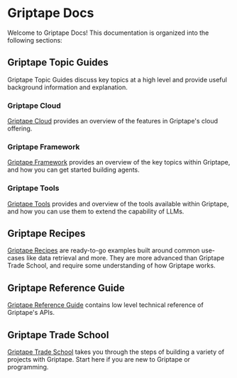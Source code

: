 # Griptape Docs

Welcome to Griptape Docs! This documentation is organized into the following sections:

## Griptape Topic Guides

Griptape Topic Guides discuss key topics at a high level and provide useful background information and explanation.

### Griptape Cloud

[Griptape Cloud](griptape-cloud/index.md) provides an overview of the features in Griptape's cloud offering.

### Griptape Framework

[Griptape Framework](griptape-framework/index.md) provides an overview of the key topics within Griptape, and how you can get started building agents.

### Griptape Tools

[Griptape Tools](griptape-tools/index.md) provides and overview of the tools available within Griptape, and how you can use them to extend the capability of LLMs.

## Griptape Recipes

[Griptape Recipes](examples/index.md) are ready-to-go examples built around common use-cases like data retrieval and more. They are more advanced than Griptape Trade School, and require some understanding of how Griptape works.

## Griptape Reference Guide

[Griptape Reference Guide](reference/griptape/index.md) contains low level technical reference of Griptape's APIs.

## Griptape Trade School

[Griptape Trade School](https://learn.griptape.ai) takes you through the steps of building a variety of projects with Griptape. Start here if you are new to Griptape or programming.

